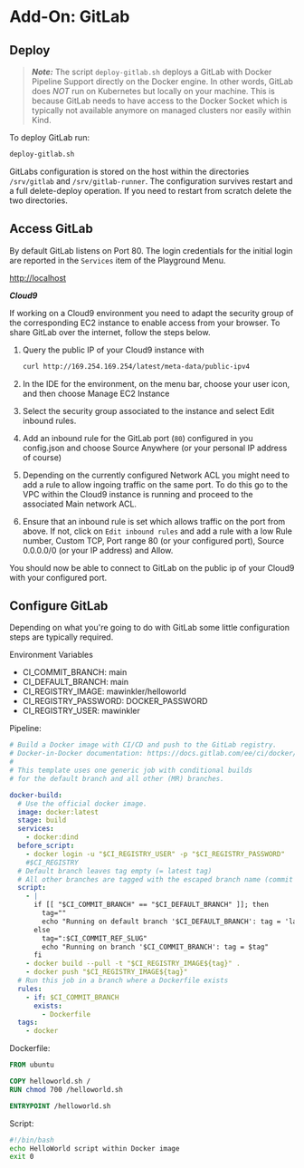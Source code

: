 # Add-On: GitLab

## Deploy

> ***Note:*** The script `deploy-gitlab.sh` deploys a GitLab with Docker Pipeline Support directly on the Docker engine. In other words, GitLab does *NOT* run on Kubernetes but locally on your machine. This is because GitLab needs to have access to the Docker Socket which is typically not available anymore on managed clusters nor easily within Kind.

To deploy GitLab run:

```sh
deploy-gitlab.sh
```

GitLabs configuration is stored on the host within the directories `/srv/gitlab` and `/srv/gitlab-runner`. The configuration survives restart and a full delete-deploy operation. If you need to restart from scratch delete the two directories.

## Access GitLab

By default GitLab listens on Port 80. The login credentials for the initial login are reported in the `Services` item of the Playground Menu.

<http://localhost>

***Cloud9***

If working on a Cloud9 environment you need to adapt the security group of the corresponding EC2 instance to enable access from your browser. To share GitLab over the internet, follow the steps below.

1. Query the public IP of your Cloud9 instance with

   ```sh
   curl http://169.254.169.254/latest/meta-data/public-ipv4
   ```

2. In the IDE for the environment, on the menu bar, choose your user icon, and then choose Manage EC2 Instance
3. Select the security group associated to the instance and select Edit inbound rules.
4. Add an inbound rule for the GitLab port (`80`) configured in you config.json and choose Source Anywhere (or your personal IP address of course)
5. Depending on the currently configured Network ACL you might need to add a rule to allow ingoing traffic on the same port. To do this go to the VPC within the Cloud9 instance is running and proceed to the associated Main network ACL.
6. Ensure that an inbound rule is set which allows traffic on the port from above. If not, click on `Edit inbound rules` and add a rule with a low Rule number, Custom TCP, Port range 80 (or your configured port), Source 0.0.0.0/0 (or your IP address) and Allow.

You should now be able to connect to GitLab on the public ip of your Cloud9 with your configured port.

## Configure GitLab

Depending on what you're going to do with GitLab some little configuration steps are typically required.

Environment Variables

- CI_COMMIT_BRANCH: main
- CI_DEFAULT_BRANCH: main
- CI_REGISTRY_IMAGE: mawinkler/helloworld
- CI_REGISTRY_PASSWORD: DOCKER_PASSWORD
- CI_REGISTRY_USER: mawinkler

Pipeline:

```yaml
# Build a Docker image with CI/CD and push to the GitLab registry.
# Docker-in-Docker documentation: https://docs.gitlab.com/ee/ci/docker/using_docker_build.html
#
# This template uses one generic job with conditional builds
# for the default branch and all other (MR) branches.

docker-build:
  # Use the official docker image.
  image: docker:latest
  stage: build
  services:
    - docker:dind
  before_script:
    - docker login -u "$CI_REGISTRY_USER" -p "$CI_REGISTRY_PASSWORD"
    #$CI_REGISTRY
  # Default branch leaves tag empty (= latest tag)
  # All other branches are tagged with the escaped branch name (commit ref slug)
  script:
    - |
      if [[ "$CI_COMMIT_BRANCH" == "$CI_DEFAULT_BRANCH" ]]; then
        tag=""
        echo "Running on default branch '$CI_DEFAULT_BRANCH': tag = 'latest'"
      else
        tag=":$CI_COMMIT_REF_SLUG"
        echo "Running on branch '$CI_COMMIT_BRANCH': tag = $tag"
      fi
    - docker build --pull -t "$CI_REGISTRY_IMAGE${tag}" .
    - docker push "$CI_REGISTRY_IMAGE${tag}"
  # Run this job in a branch where a Dockerfile exists
  rules:
    - if: $CI_COMMIT_BRANCH
      exists:
        - Dockerfile
  tags:
    - docker
```

Dockerfile:

```Dockerfile
FROM ubuntu

COPY helloworld.sh /
RUN chmod 700 /helloworld.sh

ENTRYPOINT /helloworld.sh
```

Script:

```sh
#!/bin/bash
echo HelloWorld script within Docker image
exit 0
```
